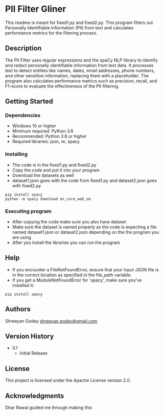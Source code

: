 # PII Filter Gliner

This readme is meant for fixed1.py and fixed2.py. This program filters out Personally Identifiable Information (PII) from text and calculates performance metrics for the filtering process.

## Description

The PII Filter uses regular expressions and the spaCy NLP library to identify and redact personally identifiable information from text data. It processes text to detect entities like names, dates, email addresses, phone numbers, and other sensitive information, replacing them with a <FILTERED> placeholder. The program also calculates performance metrics such as precision, recall, and F1-score to evaluate the effectiveness of the PII filtering.

## Getting Started

### Dependencies

* Windows 10 or higher
* Minimum required: Python 3.6
* Recommended: Python 3.8 or higher
* Required libraries: json, re, spacy

### Installing

* The code is in the fixed1.py and fixed2.py
* Copy the code and put it into your program
* Download the datasets as well
* dataset1.json goes with the code from fixed1.py and dataset2.json goes with fixed2.py
```
pip install spacy
python -m spacy download en_core_web_sm
```

### Executing program

* After copying the code make sure you also have dataset
* Make sure the dataset is named properly as the code is expecting a file named dataset1.json or dataset2.json depending on the the program you are using
* After you install the libraries you can run the program

## Help

* If you encounter a FileNotFoundError, ensure that your input JSON file is in the correct location as specified in the file_path variable.
* If you get a ModuleNotFoundError for 'spacy', make sure you've installed it:
```
pip install spacy
```

## Authors

Shreeyan Godey
shreeyan.godey@gmail.com

## Version History

* 0.1
    * Initial Release

## License

This project is licensed under the Apache License version 2.0.

## Acknowledgments

Dhar Rawal guided me through making this
